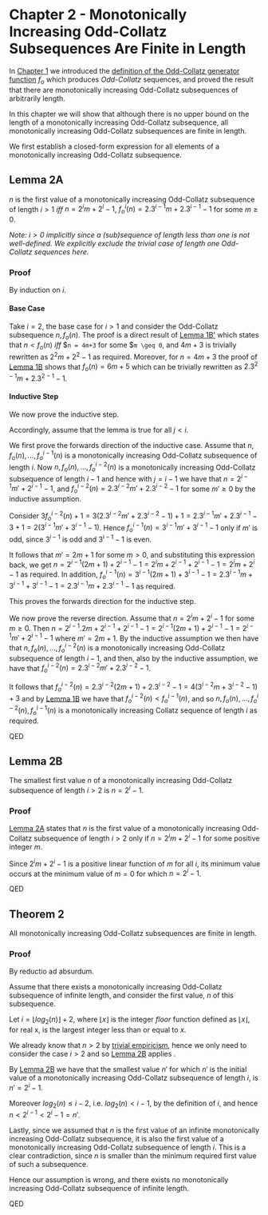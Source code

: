 # Chapter 2 - Monotonically Increasing Odd-Collatz Subsequences Are Finite in Length

In [Chapter 1](Chapter-1-Unbounded-Length-Increasing-Odd-Collatz-Sequences.md) we introduced the [definition of the Odd-Collatz generator function](Chapter-1-Unbounded-Length-Increasing-Odd-Collatz-Sequences.md#definition-1a) $`f_o`$ which produces _Odd-Collatz_ sequences, and proved the result that there are monotonically increasing Odd-Collatz subsequences of arbitrarily length.

In this chapter we will show that although there is no upper bound on the length of a monotonically increasing Odd-Collatz subsequence, all monotonically increasing Odd-Collatz subsequences are finite in length.

We first establish a closed-form expression for all elements of a monotonically increasing Odd-Collatz subsequence.

## Lemma 2A

$`n`$ is the first value of a monotonically increasing Odd-Collatz subsequence of length $`i > 1`$ *iff* $`n = 2^{i}m + 2^{i} - 1`$, $`f_o^i(n) = 2.3^{i-1}m + 2.3^{i-1} - 1`$ for some $`m \geq 0`$.

*Note: $`i > 0`$ implicitly since a (sub)sequence of length less than one is not well-defined. We explicitly exclude the trivial case of length one Odd-Collatz sequences here.*

### Proof

By induction on $`i`$.

#### Base Case

Take $`i = 2`$, the base case for $`i > 1`$ and consider the Odd-Collatz subsequence $`n, f_o(n)`$. The proof is a direct result of [Lemma 1B'](Chapter-1-Unbounded-Length-Increasing-Odd-Collatz-Sequences.md#lemma-1b-1') which states that $`n < f_o(n)`$ *iff* $`n = 4m+3` for some $`m \geq 0`, and $`4m+3`$ is trivially rewritten as $`2^{2}m + 2^{2} - 1`$ as required. Moreover, for $`n = 4m+3`$ the proof of [Lemma 1B](Chapter-1-Unbounded-Length-Increasing-Odd-Collatz-Sequences.md#lemma-1b') shows that $`f_o(n) = 6m+5`$ which can be trivially rewritten as $`2.3^{2-1}m + 2.3^{2-1} - 1`$.

#### Inductive Step

We now prove the inductive step. 

Accordingly, assume that the lemma is true for all $`j < i`$.

We first prove the forwards direction of the inductive case. Assume that $`n, f_o(n), \dots, f_o^{i-1}(n)`$ is a monotonically increasing Odd-Collatz subsequence of length $`i`$. Now $`n, f_o(n), \dots, f_o^{i-2}(n)`$ is a monotonically increasing Odd-Collatz subsequence of length $`i-1`$ and hence with $`j = i-1`$ we have that $`n = 2^{i-1}m' + 2^{i-1} - 1`$, and $`f_o^{i-2}(n) = 2.3^{i-2}m' + 2.3^{i-2} - 1`$ for some $`m' \geq 0`$ by the inductive assumption.

Consider $`3f_o^{i-2}(n) + 1 = 3(2.3^{i-2}m' + 2.3^{i-2} - 1) + 1 = 2.3^{i-1}m' + 2.3^{i-1} - 3 + 1 = 2(3^{i-1}m' + 3^{i-1} - 1)`$. Hence $`f_o^{i-1}(n) = 3^{i-1}m' + 3^{i-1} - 1`$ only if $`m'`$ is odd, since $`3^{i-1}`$ is odd and $`3^{i-1} - 1`$ is even.

It follows that $`m' = 2m+1`$ for some $`m > 0`$, and substituting this expression back, we get $`n = 2^{i-1}(2m+1) + 2^{i-1} - 1 = 2^{i}m + 2^{i-1} + 2^{i-1} - 1 = 2^{i}m + 2^{i} - 1`$ as required. In addition, $`f_o^{i-1}(n) = 3^{i-1}(2m+1) + 3^{i-1} - 1 = 2.3^{i-1}m + 3^{i-1} + 3^{i-1} - 1 = 2.3^{i-1}m + 2.3^{i-1} - 1`$ as required.

This proves the forwards direction for the inductive step.

We now prove the reverse direction. Assume that $`n = 2^{i}m + 2^{i} - 1`$ for some $`m \geq 0`$. Then $`n = 2^{i-1}.2m + 2^{i-1} + 2^{i-1} - 1 = 2^{i-1}(2m+1) + 2^{i-1} - 1 = 2^{i-1}m' + 2^{i-1} - 1`$ where $`m' = 2m+1`$. By the inductive assumption we then have that $`n, f_o(n), \dots, f_o^{i-2}(n)`$ is a monotonically increasing Odd-Collatz subsequence of length $`i-1`$, and then, also by the inductive assumption, we have that $`f_o^{i-2}(n) = 2.3^{i-2}m' + 2.3^{i-2} - 1`$.

It follows that $`f_o^{i-2}(n) = 2.3^{i-2}(2m+1) + 2.3^{i-2} - 1 = 4(3^{i-2}m + 3^{i-2} - 1) + 3`$ and by [Lemma 1B](Chapter-1-Unbounded-Length-Increasing-Odd-Collatz-Sequences.md#lemma-1b) we have that $`f_o^{i-2}(n) < f_o^{i-1}(n)`$, and so $`n, f_o(n), \dots, f_o^{i-2}(n), f_o^{i-1}(n)`$ is a monotonically increasing Collatz sequence of length $`i`$ as required.

QED

## Lemma 2B

The smallest first value $`n`$ of a monotonically increasing Odd-Collatz subsequence of length $`i > 2`$ is $`n = 2^i - 1`$.

### Proof

[Lemma 2A](#lemma-2a) states that $`n`$ is the first value of a monotonically increasing Odd-Collatz subsequence of length $`i > 2`$ only if $`n = 2^{i}m + 2^{i} - 1`$ for some positive integer $`m`$.

Since $`2^{i}m + 2^{i} - 1`$ is a positive linear function of $`m`$ for all $`i`$, its minimum value occurs at the minimum value of $`m = 0`$ for which $`n = 2^{i} - 1`$.

QED

## Theorem 2

All monotonically increasing Odd-Collatz subsequences are finite in length.

### Proof

By reductio ad absurdum.

Assume that there exists a monotonically increasing Odd-Collatz subsequence of infinite length, and consider the first value, $`n`$ of this subsequence.

Let $`i = \lfloor log_2(n) \rfloor + 2`$, where $`\lfloor x \rfloor`$ is the integer *floor* function defined as $`\lfloor x \rfloor`$, for real x, is the largest integer less than or equal to $`x`$.

We already know that $`n > 2`$ by [trivial empiricism](Chapter-1-Unbounded-Length-Increasing-Odd-Collatz-Sequences.md#definition-1a), hence we only need to consider the case $`i > 2`$ and so [Lemma 2B](#lemma-2b) applies .

By [Lemma 2B](#lemma-2b) we have that the smallest value $`n'`$ for which $`n'`$ is the initial value of a monotonically increasing Odd-Collatz subsequence of length $`i`$, is $`n' = 2^{i} - 1`$.

Moreover $`log_2(n) \leq i-2`$, i.e. $`log_2(n) < i-1`$, by the definition of $`i`$, and hence $`n < 2^{i-1} < 2^i - 1 = n'`$.

Lastly, since we assumed that $`n`$ is the first value of an infinite monotonically increasing Odd-Collatz subsequence, it is also the first value of a monotonically increasing Odd-Collatz subsequence of length $`i`$. This is a clear contradiction, since $`n`$ is smaller than the minimum required first value of such a subsequence.

Hence our assumption is wrong, and there exists no monotonically increasing Odd-Collatz subsequence of infinite length.

QED
